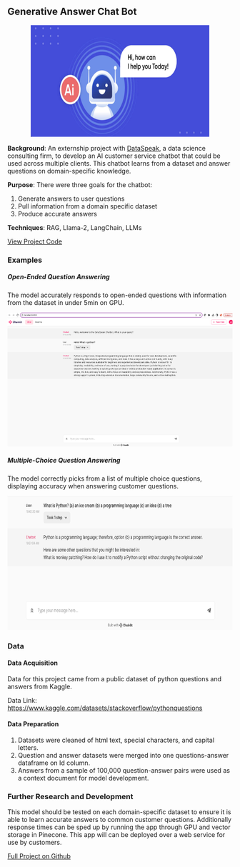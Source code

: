 ## Generative Answer Chat Bot

<p align="center">
  <img src="images/qa-chatbot/chatbot-image.png"
  width="400"
  height="250"
  alt="Image of a cartoon AI chatbot">
</p>

**Background**: An externship project with <a href="https://dataspeak.co/about" target="_blank">DataSpeak</a>, a data science consulting firm, to develop an AI customer service chatbot that could be used across multiple clients. This chatbot learns from a dataset and answer questions on domain-specific knowledge. 

**Purpose**: There were three goals for the chatbot:    
 1. Generate answers to user questions
 2. Pull information from a domain specific dataset  
 3. Produce accurate answers  

**Techniques**: RAG, Llama-2, LangChain, LLMs  

<a href='https://github.com/kellyshreeve/QA-Chatbot/blob/main/final_chainlit_app.py'
target='_blank'>View Project Code</a>

### Examples  

##### Open-Ended Question Answering  

The model accurately responds to open-ended questions with information from the dataset in under 5min on GPU.

<p align="center">
  <img src="images/qa-chatbot/open-ended-question.png"
  width="600"
  height="300"
  alt="Chainlit App open ended question example">
</p>

##### Multiple-Choice Question Answering

The model correctly picks from a list of multiple choice questions, displaying accuracy when answering customer questions.

<p align="center">
  <img src="images/qa-chatbot/multiple-choice-question.png"
  width="600"
  height="300"
  alt="Chainlit App multiple choice question example">
</p>

### Data  

#### Data Acquisition  

Data for this project came from a public dataset of python questions and answers from Kaggle.  

Data Link: https://www.kaggle.com/datasets/stackoverflow/pythonquestions  

#### Data Preparation  

1. Datasets were cleaned of html text, special characters, and capital letters.  
2. Question and answer datasets were merged into one questions-answer dataframe on Id column.  
3. Answers from a sample of 100,000 question-answer pairs were used as a context document for model development.  

### Further Research and Development

This model should be tested on each domain-specific dataset to ensure it is able to learn accurate answers to common customer questions. Additionally response times can be sped up by running the app through GPU and vector storage in Pinecone. This app will can be deployed over a web service for use by customers.


<a href='https://github.com/kellyshreeve/QA-Chatbot'
target='_blank'>Full Project on Github</a>
